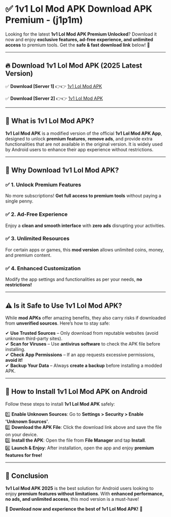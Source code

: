 
# ✅ 1v1 Lol Mod APK Download APK Premium -  (j1p1m) 

Looking for the latest **1v1 Lol Mod APK Premium Unlocked**? Download it now and enjoy **exclusive features, ad-free experience, and unlimited access** to premium tools. Get the **safe & fast download link** below! 🚀

---

## 🔥 Download 1v1 Lol Mod APK (2025 Latest Version)

✅ **Download [Server 1]** 👉👉 [1v1 Lol Mod APK ](https://apkcomod.com?title=1v1_Lol_Mod_APK)  

✅ **Download [Server 2]** 👉👉 [1v1 Lol Mod APK ](https://apkcomod.com?title=1v1_Lol_Mod_APK)  


---

## 📌 What is 1v1 Lol Mod APK?

**1v1 Lol Mod APK** is a modified version of the official **1v1 Lol Mod APK App**, designed to unlock **premium features**, **remove ads**, and provide extra functionalities that are not available in the original version. It is widely used by Android users to enhance their app experience without restrictions.

---

## 🌟 Why Download 1v1 Lol Mod APK?

### ✅ 1. Unlock Premium Features
No more subscriptions! **Get full access to premium tools** without paying a single penny.

### ✅ 2. Ad-Free Experience
Enjoy a **clean and smooth interface** with **zero ads** disrupting your activities.

### ✅ 3. Unlimited Resources
For certain apps or games, this **mod version** allows unlimited coins, money, and premium content.

### ✅ 4. Enhanced Customization
Modify the app settings and functionalities as per your needs, **no restrictions!**

---

## ⚠️ Is it Safe to Use 1v1 Lol Mod APK?

While **mod APKs** offer amazing benefits, they also carry risks if downloaded from **unverified sources**. Here’s how to stay safe:

✔ **Use Trusted Sources** – Only download from reputable websites (avoid unknown third-party sites).  
✔ **Scan for Viruses** – Use **antivirus software** to check the APK file before installing.  
✔ **Check App Permissions** – If an app requests excessive permissions, **avoid it!**  
✔ **Backup Your Data** – Always **create a backup** before installing a modded APK.

---

## 📲 How to Install 1v1 Lol Mod APK on Android

Follow these steps to install **1v1 Lol Mod APK** safely:

1️⃣ **Enable Unknown Sources**: Go to **Settings > Security > Enable 'Unknown Sources'**.  
2️⃣ **Download the APK File**: Click the download link above and save the file on your device.  
3️⃣ **Install the APK**: Open the file from **File Manager** and tap **Install**.  
4️⃣ **Launch & Enjoy**: After installation, open the app and enjoy **premium features for free!**

---

## 🚀 Conclusion

**1v1 Lol Mod APK 2025** is the best solution for Android users looking to enjoy **premium features without limitations**. With **enhanced performance, no ads, and unlimited access**, this mod version is a must-have!

🔻 **Download now and experience the best of 1v1 Lol Mod APK!** 🔻

